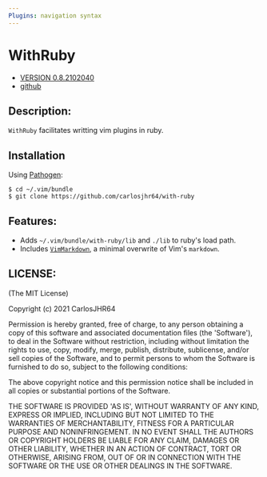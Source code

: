 ```yaml
---
Plugins: navigation syntax
---
```


# WithRuby

* [VERSION 0.8.2102040](https://github.com/carlosjhr64/with-ruby/releases)
* [github](https://github.com/carlosjhr64/with-ruby)

## Description:

`WithRuby` facilitates writting vim plugins in ruby.

## Installation

Using [Pathogen](https://github.com/tpope/vim-pathogen):
```shell
$ cd ~/.vim/bundle
$ git clone https://github.com/carlosjhr64/with-ruby
```
## Features:

* Adds `~/.vim/bundle/with-ruby/lib` and `./lib` to ruby's load path.
* Includes [`VimMarkdown`](VIM_MARKDOWN.md), a minimal overwrite of Vim's `markdown`.

## LICENSE:

(The MIT License)

Copyright (c) 2021 CarlosJHR64

Permission is hereby granted, free of charge, to any person obtaining
a copy of this software and associated documentation files (the
'Software'), to deal in the Software without restriction, including
without limitation the rights to use, copy, modify, merge, publish,
distribute, sublicense, and/or sell copies of the Software, and to
permit persons to whom the Software is furnished to do so, subject to
the following conditions:

The above copyright notice and this permission notice shall be
included in all copies or substantial portions of the Software.

THE SOFTWARE IS PROVIDED 'AS IS', WITHOUT WARRANTY OF ANY KIND,
EXPRESS OR IMPLIED, INCLUDING BUT NOT LIMITED TO THE WARRANTIES OF
MERCHANTABILITY, FITNESS FOR A PARTICULAR PURPOSE AND NONINFRINGEMENT.
IN NO EVENT SHALL THE AUTHORS OR COPYRIGHT HOLDERS BE LIABLE FOR ANY
CLAIM, DAMAGES OR OTHER LIABILITY, WHETHER IN AN ACTION OF CONTRACT,
TORT OR OTHERWISE, ARISING FROM, OUT OF OR IN CONNECTION WITH THE
SOFTWARE OR THE USE OR OTHER DEALINGS IN THE SOFTWARE.
